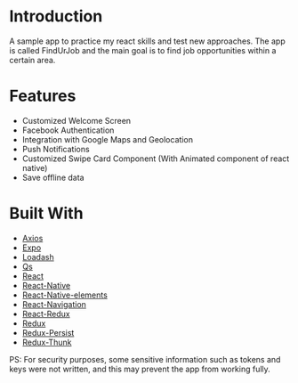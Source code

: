 # Introduction

A sample app to practice my react skills and test new approaches. 
The app is called FindUrJob and the main goal is to find job opportunities within a certain area. 

# Features
- Customized Welcome Screen 
- Facebook Authentication
- Integration with Google Maps and Geolocation
- Push Notifications
- Customized Swipe Card Component (With Animated component of react native)
- Save offline data

# Built With
- [Axios](https://github.com/axios/axios)
- [Expo](https://expo.io/)
- [Loadash](https://lodash.com/)
- [Qs](https://www.npmjs.com/package/qs)
- [React](https://reactjs.org/)
- [React-Native](https://facebook.github.io/react-native/)
- [React-Native-elements](https://github.com/react-native-training/react-native-elements)
- [React-Navigation](https://reactnavigation.org/)
- [React-Redux](https://redux.js.org/basics/usage-with-react)
- [Redux](https://redux.js.org/)
- [Redux-Persist](https://github.com/rt2zz/redux-persist)
- [Redux-Thunk](https://github.com/reduxjs/redux-thunk)


PS: For security purposes, some sensitive information such as tokens and keys were not written, and this may prevent the app from working fully.